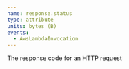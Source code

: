 ```yaml
---
name: response.status
type: attribute
units: bytes (B)
events:
  - AwsLambdaInvocation
---
```


The response code for an HTTP request